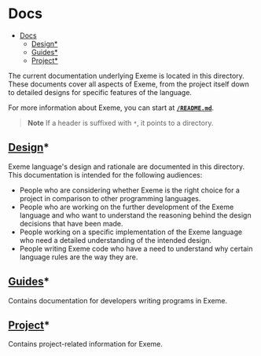 <!-- Part of the Exeme language project, under the MIT license. See '/LICENSE' for license information. SPDX-License-Identifier: MIT License. -->

# Docs

- [Docs](#docs)
  - [Design\*](#design)
  - [Guides\*](#guides)
  - [Project\*](#project)

The current documentation underlying Exeme is located in this directory. These documents cover all aspects of Exeme, from the project itself down to detailed designs for specific features of the language.

For more information about Exeme, you can start at [**`/README.md`**](../).

> **Note** If a header is suffixed with `*`, it points to a directory.

## [Design](design/)*

Exeme language's design and rationale are documented in this directory. This documentation is intended for the following audiences:

* People who are considering whether Exeme is the right choice for a project in comparison to other programming languages.
* People who are working on the further development of the Exeme language and who want to understand the reasoning behind the design decisions that have been made.
* People working on a specific implementation of the Exeme language who need a detailed understanding of the intended design.
* People writing Exeme code who have a need to understand why certain language rules are the way they are.

## [Guides](guides/)*

Contains documentation for developers writing programs in Exeme.

## [Project](project/)*

Contains project-related information for Exeme.